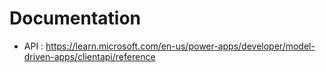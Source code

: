# Documentation

- API : https://learn.microsoft.com/en-us/power-apps/developer/model-driven-apps/clientapi/reference
